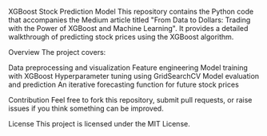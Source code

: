 XGBoost Stock Prediction Model
This repository contains the Python code that accompanies the Medium article titled "From Data to Dollars: Trading with the Power of XGBoost and Machine Learning". It provides a detailed walkthrough of predicting stock prices using the XGBoost algorithm.

Overview
The project covers:

Data preprocessing and visualization
Feature engineering
Model training with XGBoost
Hyperparameter tuning using GridSearchCV
Model evaluation and prediction
An iterative forecasting function for future stock prices

Contribution
Feel free to fork this repository, submit pull requests, or raise issues if you think something can be improved.

License
This project is licensed under the MIT License.
